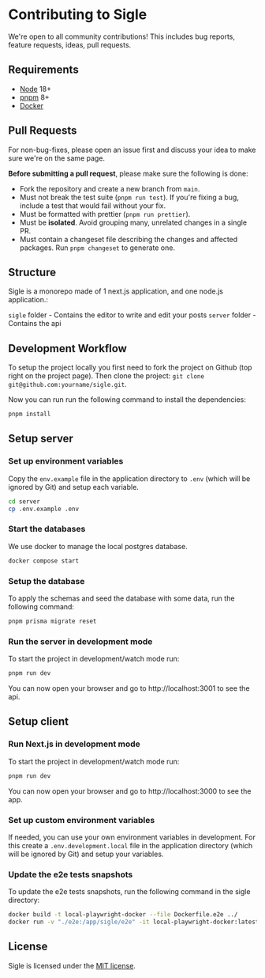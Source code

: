 # Contributing to Sigle

We're open to all community contributions! This includes bug reports, feature requests, ideas, pull requests.

## Requirements

- [Node](https://nodejs.org/en/) 18+
- [pnpm](https://pnpm.io/) 8+
- [Docker](https://www.docker.com/)

## Pull Requests

For non-bug-fixes, please open an issue first and discuss your idea to make sure we're on the same page.

**Before submitting a pull request**, please make sure the following is done:

- Fork the repository and create a new branch from `main`.
- Must not break the test suite (`pnpm run test`). If you're fixing a bug, include a test that would fail without your fix.
- Must be formatted with prettier (`pnpm run prettier`).
- Must be **isolated**. Avoid grouping many, unrelated changes in a single PR.
- Must contain a changeset file describing the changes and affected packages. Run `pnpm changeset` to generate one.

## Structure

Sigle is a monorepo made of 1 next.js application, and one node.js application.:

`sigle` folder - Contains the editor to write and edit your posts
`server` folder - Contains the api

## Development Workflow

To setup the project locally you first need to fork the project on Github (top right on the project page). Then clone the project: `git clone git@github.com:yourname/sigle.git`.

Now you can run run the following command to install the dependencies:

```sh
pnpm install
```

## Setup server

### Set up environment variables

Copy the `env.example` file in the application directory to `.env` (which will be ignored by Git) and setup each variable.

```sh
cd server
cp .env.example .env
```

### Start the databases

We use docker to manage the local postgres database.

```sh
docker compose start
```

### Setup the database

To apply the schemas and seed the database with some data, run the following command:

```sh
pnpm prisma migrate reset
```

### Run the server in development mode

To start the project in development/watch mode run:

```sh
pnpm run dev
```

You can now open your browser and go to http://localhost:3001 to see the api.

## Setup client

### Run Next.js in development mode

To start the project in development/watch mode run:

```sh
pnpm run dev
```

You can now open your browser and go to http://localhost:3000 to see the app.

### Set up custom environment variables

If needed, you can use your own environment variables in development. For this create a `.env.development.local` file in the application directory (which will be ignored by Git) and setup your variables.

### Update the e2e tests snapshots

To update the e2e tests snapshots, run the following command in the sigle directory:

```sh
docker build -t local-playwright-docker --file Dockerfile.e2e ../
docker run -v "./e2e:/app/sigle/e2e" -it local-playwright-docker:latest
```

## License

Sigle is licensed under the [MIT license](https://github.com/sigle/sigle/blob/main/LICENSE).
